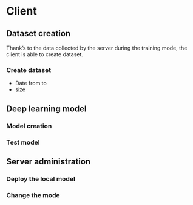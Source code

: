 # Client

## Dataset creation

Thank’s to the data collected by the server during the training mode, the client is able to create dataset.

### Create dataset

- Date from to 
- size



## Deep learning model 

### Model creation

### Test model



## Server administration

### Deploy the local model

### Change the mode





